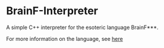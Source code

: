 # BrainF-Interpreter
A simple C++ interpreter for the esoteric language BrainF***.

For more information on the language, see [here](https://en.wikipedia.org/wiki/Brainfuck)
